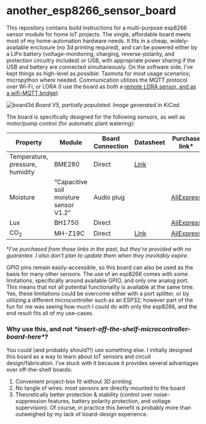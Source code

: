 # another_esp8266_sensor_board

This repository contains build instructions for a multi-purpose esp8266 sensor module for home IoT projects. The single, affordable board meets most of my home-automation hardware needs. It fits in a cheap, widely-available enclosure (no 3d printing required), and can be powered either by a LiPo battery (voltage-monitoring, charging, reverse-polarity, and protection circuitry included) or USB, with appropriate power sharing if the USB and battery are connected simultaneously. On the software side, I’ve kept things as high-level as possible: Tasmota for most usage scenarios; micropython where needed. Communication utilizes the MQTT protocol over Wi-Fi, or LORA (I use the board as both a [remote LORA sensor, and as a wifi-MQTT bridge](https://github.com/brev-dev/LORA_esp8266_sensor_MQTT_bridge/)).

![board3d](https://user-images.githubusercontent.com/77922126/128489871-9f01f8df-6a2a-4f25-b7f5-ae4963dc2fc5.png)
*Board V5, partially populated. Image generated in KiCad.*

The board is specifically designed for the following sensors, as well as motor/pump control (for automatic plant watering):

| Property | Module | Board Connection | Datasheet | Purchase link\*|
| ---| --- | --- | --- | --- |
| Temperature, pressure, humidity | BME280 | Direct | [Link]() | |
| Moisture | “Capacitive soil moisture sensor V1.2” | Audio plug | | [AliExpress](https://www.aliexpress.com/item/32908693444.html) |
|	Lux | BH1750 | Direct | | [AliExpress](https://www.aliexpress.com/item/32983784786.html) |
|	CO<sub>2</sub> | MH-Z19C | Direct | [Link](https://github.com/brev-dev/another_esp8266_sensor_board/blob/55dd2d41b445c80636574d447e5fac080cfa47e3/datasheets/mh-z19c-pins-type-co2-manual-ver1_0.pdf) | [AliExpress](https://www.aliexpress.com/item/4000586074848.html) |

\**I've purchased from those links in the past, but they're provided with no guarantee. I also don't plan to update them when they inevitably expire.*

GPIO pins remain easily-accessible, so this board can also be used as the basis for many other sensors. 
The use of an esp8266 comes with some limitations, specifically around available GPIO, and only one analog port. This means that not all potential functionality is available at the same time. Yes, these limitations could be overcome either with a port splitter, or by utilizing a different microcontroller such as an ESP32; however part of the fun for me was seeing how much I could do with only the esp8266, and the end result fits all of my use-cases.

### Why use this, and not *\*insert-off-the-shelf-microcontroller-board-here\**?
You could (and probably should?!) use something else. I initially designed this board as a way to learn about IoT sensors and circuit design/fabrication. I’ve stuck with it because it provides several advantages over off-the-shelf boards:
1.	Convenient project-box fit without 3D printing
2.	No tangle of wires: most sensors are directly mounted to the board
3.	Theoretically better protection & stability (control over noise-suppression features, battery polarity protection, and voltage supervision). Of course, in practice this benefit is probably more than outweighed by my lack of board-design experience.
